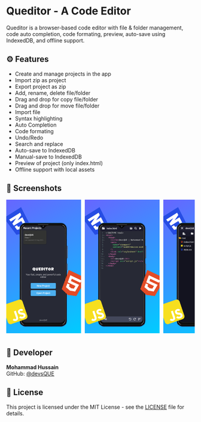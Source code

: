 # Queditor - A Code Editor

Queditor is a browser-based code editor with file & folder management, code auto completion, code formating, preview, auto-save using IndexedDB, and offline support.

## ⚙️ Features
- Create and manage projects in the app
- Import zip as project
- Export project as zip
- Add, rename, delete file/folder
- Drag and drop for copy file/folder
- Drag and drop for move file/folder
- Import file
- Syntax highlighting
- Auto Completion
- Code formating
- Undo/Redo
- Search and replace
- Auto-save to IndexedDB
- Manual-save to IndexedDB
- Preview of project (only index.html)
- Offline support with local assets

## 📸 Screenshots

<!-- Portrait Screenshots -->
<div style="overflow-x: auto; white-space: nowrap; display: flex; gap: 10px; padding-bottom: 10px;">
  <img src="images/home_port.png" alt="Homepage portrait" style="width:200px; flex: 0 0 auto;">
  <img src="images/editor_port.png" alt="Editor portrait" style="width:200px; flex: 0 0 auto;">
  <img src="images/filemanager_port.png" alt="File Manager portrait" style="width:200px; flex: 0 0 auto;">
  <img src="images/preview_port.png" alt="Preview portrait" style="width:200px; flex: 0 0 auto;">
</div>


## 👤 Developer
**Mohammad Hussain**  
GitHub: [@devsQUE](https://github.com/devsQUE)

## 📜 License
This project is licensed under the MIT License - see the [LICENSE](LICENSE) file for details.
